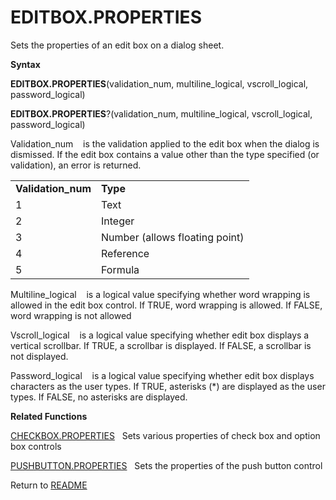 # EDITBOX.PROPERTIES

Sets the properties of an edit box on a dialog sheet.

**Syntax**

**EDITBOX.PROPERTIES**(validation\_num, multiline\_logical,
vscroll\_logical, password\_logical)

**EDITBOX.PROPERTIES**?(validation\_num, multiline\_logical,
vscroll\_logical, password\_logical)

Validation\_num&nbsp;&nbsp;&nbsp;&nbsp;is the validation applied to the
edit box when the dialog is dismissed. If the edit box contains a value
other than the type specified (or validation), an error is returned.

|                     |                                |
| ------------------- | ------------------------------ |
| **Validation\_num** | **Type**                       |
| 1                   | Text                           |
| 2                   | Integer                        |
| 3                   | Number (allows floating point) |
| 4                   | Reference                      |
| 5                   | Formula                        |

Multiline\_logical&nbsp;&nbsp;&nbsp;&nbsp;is a logical value specifying
whether word wrapping is allowed in the edit box control. If TRUE, word
wrapping is allowed. If FALSE, word wrapping is not allowed

Vscroll\_logical&nbsp;&nbsp;&nbsp;&nbsp;is a logical value specifying
whether edit box displays a vertical scrollbar. If TRUE, a scrollbar is
displayed. If FALSE, a scrollbar is not displayed.

Password\_logical&nbsp;&nbsp;&nbsp;&nbsp;is a logical value specifying
whether edit box displays characters as the user types. If TRUE,
asterisks (\*) are displayed as the user types. If FALSE, no asterisks
are displayed.

**Related Functions**

[CHECKBOX.PROPERTIES](CHECKBOX.PROPERTIES.md)&nbsp;&nbsp;&nbsp;Sets various properties of check
box and option box controls

[PUSHBUTTON.PROPERTIES](PUSHBUTTON.PROPERTIES.md)&nbsp;&nbsp;&nbsp;Sets the properties of the push
button control



Return to [README](README.md)

